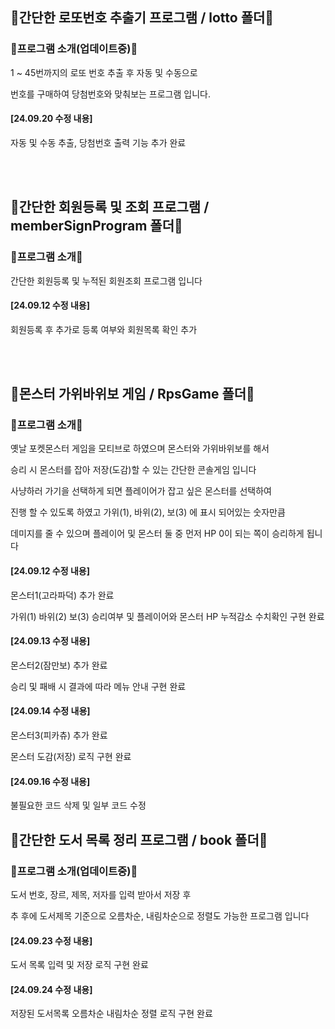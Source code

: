 <h2> 📖간단한 로또번호 추출기 프로그램 / lotto 폴더📖 </h2>
<h3> 🌈프로그램 소개(업데이트중)🌈 </h3>
 <p> 1 ~ 45번까지의 로또 번호 추출 후 자동 및 수동으로 </p>
 <p> 번호를 구매하여 당첨번호와 맞춰보는 프로그램 입니다.  </p>

<h4> [24.09.20 수정 내용] </h4>
<p> 자동 및 수동 추출, 당첨번호 출력 기능 추가 완료 </p>

<br>
<br>

<h2> 📖간단한 회원등록 및 조회 프로그램 / memberSignProgram 폴더📖 </h2>
<h3> 🌈프로그램 소개🌈 </h3>
<p> 간단한 회원등록 및 누적된 회원조회 프로그램 입니다 </p>

<h4> [24.09.12 수정 내용] </h4>
<p> 회원등록 후 추가로 등록 여부와 회원목록 확인 추가 </p>

<br>
<br>

<h2> 📖몬스터 가위바위보 게임 / RpsGame 폴더📖 </h2>
<h3> 🌈프로그램 소개🌈 </h3>
<p> 옛날 포켓몬스터 게임을 모티브로 하였으며 몬스터와 가위바위보를 해서</p>
<p> 승리 시 몬스터를 잡아 저장(도감)할 수 있는 간단한 콘솔게임 입니다 </p>
<p> 사냥하러 가기을 선택하게 되면 플레이어가 잡고 싶은 몬스터를 선택하여 </p>
<p> 진행 할 수 있도록 하였고 가위(1), 바위(2), 보(3) 에 표시 되어있는 숫자만큼 </p>
<p> 데미지를 줄 수 있으며 플레이어 및 몬스터 둘 중 먼저 HP 0이 되는 쪽이 승리하게 됩니다 </p>

<h4> [24.09.12 수정 내용] </h4>
<p>  몬스터1(고라파덕) 추가 완료
<p>  가위(1) 바위(2) 보(3) 승리여부 및 플레이어와 몬스터 HP 누적감소 수치확인 구현 완료 </p>
<h4> [24.09.13 수정 내용] </h4>
<p>  몬스터2(잠만보) 추가 완료 </p>
<p>  승리 및 패배 시 결과에 따라 메뉴 안내 구현 완료 </p>
<h4> [24.09.14 수정 내용] </h4>
<p>  몬스터3(피카츄) 추가 완료 </p>
<p>  몬스터 도감(저장) 로직 구현 완료 </p>
<h4> [24.09.16 수정 내용] </h4>
<p> 불필요한 코드 삭제 및 일부 코드 수정 </p>


<h2> 📖간단한 도서 목록 정리 프로그램 / book 폴더📖 </h2>
<h3> 🌈프로그램 소개(업데이트중)🌈 </h3>
 <p> 도서 번호, 장르, 제목, 저자를 입력 받아서 저장 후 </p>
 <p> 추 후에 도서제목 기준으로 오름차순, 내림차순으로 정렬도 가능한 프로그램 입니다 </p>

<h4> [24.09.23 수정 내용] </h4>
<p> 도서 목록 입력 및 저장 로직 구현 완료 </p>

<h4> [24.09.24 수정 내용] </h4>
<p> 저장된 도서목록 오름차순 내림차순 정렬 로직 구현 완료 </p>

